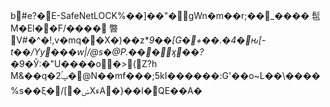 b#e? �    E-SafeNet   LOCK            %��]� �"�gWn�m       ��r;��_���� 髢 M�El��F/���� 暼 V#�^�!,v�mq��X�)��z\**9��[G�+��.�4�ԋ[-t��/Yy���w|/@s�@P.���񢬒ӽ��?*�9�Ў:�"U����o�>(Z?h M&��q�2ࢷ �@N��mf���;5kI������:G'��o~L��\����%s��ξ�/[�ݭXءA�}��l�QE��A�
